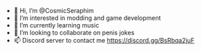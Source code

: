 - 👋 Hi, I’m @CosmicSeraphim
- 👀 I’m interested in modding and game development
- 🌱 I’m currently learning music
- 💞️ I’m looking to collaborate on penis jokes
- 📫 Discord server to contact me https://discord.gg/BsRbqa2juF

<!---
CosmicSeraphim/CosmicSeraphim is a ✨ special ✨ repository because its `README.md` (this file) appears on your GitHub profile.
You can click the Preview link to take a look at your changes.
--->

